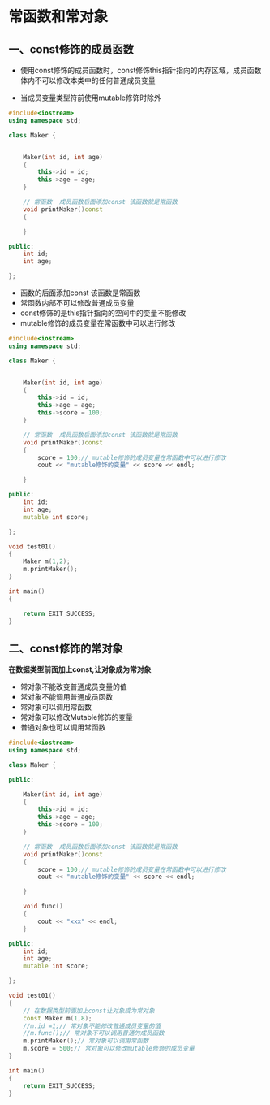 # 常函数和常对象

## 一、const修饰的成员函数

* 使用const修饰的成员函数时，const修饰this指针指向的内存区域，成员函数体内不可以修改本类中的任何普通成员变量

* 当成员变量类型符前使用mutable修饰时除外

```cpp
#include<iostream>
using namespace std;

class Maker {


	Maker(int id, int age)
	{
		this->id = id;
		this->age = age;
	}

	// 常函数  成员函数后面添加const 该函数就是常函数
	void printMaker()const
	{

	}

public:
	int id;
	int age;

};

```

* 函数的后面添加const 该函数是常函数
* 常函数内部不可以修改普通成员变量
* const修饰的是this指针指向的空间中的变量不能修改
* mutable修饰的成员变量在常函数中可以进行修改

```cpp
#include<iostream>
using namespace std;

class Maker {


	Maker(int id, int age)
	{
		this->id = id;
		this->age = age;
		this->score = 100;
	}

	// 常函数  成员函数后面添加const 该函数就是常函数
	void printMaker()const
	{
		score = 100;// mutable修饰的成员变量在常函数中可以进行修改
		cout << "mutable修饰的变量" << score << endl;

	}

public:
	int id;
	int age;
	mutable int score;

};

void test01()
{
	Maker m(1,2);
	m.printMaker();
}

int main()
{

	return EXIT_SUCCESS;
}

```

## 二、const修饰的常对象

**在数据类型前面加上const,让对象成为常对象**

* 常对象不能改变普通成员变量的值
* 常对象不能调用普通成员函数
* 常对象可以调用常函数
* 常对象可以修改Mutable修饰的变量
* 普通对象也可以调用常函数


```cpp
#include<iostream>
using namespace std;

class Maker {

public:

	Maker(int id, int age)
	{
		this->id = id;
		this->age = age;
		this->score = 100;
	}

	// 常函数  成员函数后面添加const 该函数就是常函数
	void printMaker()const
	{
		score = 100;// mutable修饰的成员变量在常函数中可以进行修改
		cout << "mutable修饰的变量" << score << endl;

	}

	void func()
	{
		cout << "xxx" << endl;
	}

public:
	int id;
	int age;
	mutable int score;

};

void test01()
{
	// 在数据类型前面加上const让对象成为常对象
	const Maker m(1,8);
	//m.id =1;// 常对象不能修改普通成员变量的值
	//m.func();// 常对象不可以调用普通的成员函数
	m.printMaker();// 常对象可以调用常函数
	m.score = 500;// 常对象可以修改mutable修饰的成员变量
}

int main()
{
	return EXIT_SUCCESS;
}

```




